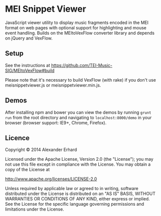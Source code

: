 # MEI Snippet Viewer

JavaScript viewer utility to display music fragments encoded in the MEI format on web pages with optional support for highlighting and mouse event handling. Builds on the MEItoVexFlow converter library and depends on jQuery 
 and VexFlow.  

## Setup

See the instructions at https://github.com/TEI-Music-SIG/MEItoVexFlow#build

Please note that it's necessary to build VexFlow (with rake) if you don't use meisnippetviewer.js or meisnippetviewer.min.js. 

## Demos

After installing npm and bower you can view the demos by running `grunt run` from the root directory and navigating to `localhost:8000/demo` in your browser (browser support: IE9+, Chrome, Firefox). 

## Licence

Copyright © 2014 Alexander Erhard

Licensed under the Apache License, Version 2.0 (the "License"); you
may not use this file except in compliance with the License.  You may
obtain a copy of the License at

   http://www.apache.org/licenses/LICENSE-2.0

Unless required by applicable law or agreed to in writing, software
distributed under the License is distributed on an "AS IS" BASIS,
WITHOUT WARRANTIES OR CONDITIONS OF ANY KIND, either express or
implied.  See the License for the specific language governing
permissions and limitations under the License.
